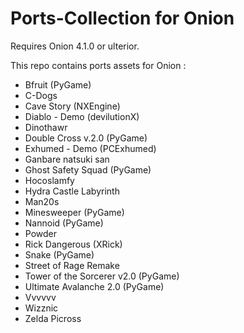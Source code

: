 # Ports-Collection for Onion

Requires Onion 4.1.0 or ulterior.

This repo contains ports assets for Onion : 

 - Bfruit (PyGame)
 - C-Dogs
 - Cave Story (NXEngine)
 - Diablo - Demo (devilutionX) 
 - Dinothawr
 - Double Cross v.2.0 (PyGame)
 - Exhumed - Demo (PCExhumed)
 - Ganbare natsuki san
 - Ghost Safety Squad (PyGame)
 - Hocoslamfy
 - Hydra Castle Labyrinth
 - Man20s
 - Minesweeper (PyGame)
 - Nannoid (PyGame)
 - Powder
 - Rick Dangerous (XRick)
 - Snake (PyGame)
 - Street of Rage Remake
 - Tower of the Sorcerer v2.0 (PyGame)
 - Ultimate Avalanche 2.0 (PyGame)
 - Vvvvvv
 - Wizznic
 - Zelda Picross